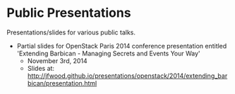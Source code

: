 Public Presentations
====================

Presentations/slides for various public talks.

* Partial slides for OpenStack Paris 2014 conference presentation entitled 'Extending Barbican - Managing Secrets and Events Your Way'
    - November 3rd, 2014
    - Slides at: http://jfwood.github.io/presentations/openstack/2014/extending_barbican/presentation.html
